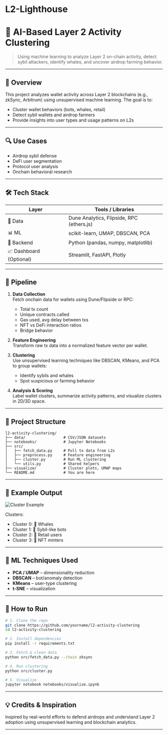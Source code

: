 # L2-Lighthouse

# 🧠 AI-Based Layer 2 Activity Clustering

> Using machine learning to analyze Layer 2 on-chain activity, detect sybil attackers, identify whales, and uncover airdrop farming behavior.

---

## 📌 Overview

This project analyzes wallet activity across Layer 2 blockchains (e.g., zkSync, Arbitrum) using unsupervised machine learning. The goal is to:
- Cluster wallet behaviors (bots, whales, retail)
- Detect sybil wallets and airdrop farmers
- Provide insights into user types and usage patterns on L2s

---

## 🔍 Use Cases

- Airdrop sybil defense
- DeFi user segmentation
- Protocol user analysis
- Onchain behavioral research

---

## 🛠️ Tech Stack

| Layer      | Tools / Libraries                      |
|------------|----------------------------------------|
| 🧾 Data     | Dune Analytics, Flipside, RPC (ethers.js) |
| 📊 ML       | scikit-learn, UMAP, DBSCAN, PCA        |
| 🧹 Backend  | Python (pandas, numpy, matplotlib)     |
| 📈 Dashboard (Optional) | Streamlit, FastAPI, Plotly            |

---

## 🚦 Pipeline

1. **Data Collection**  
   Fetch onchain data for wallets using Dune/Flipside or RPC:
   - Total tx count  
   - Unique contracts called  
   - Gas used, avg delay between txs  
   - NFT vs DeFi interaction ratios  
   - Bridge behavior  

2. **Feature Engineering**  
   Transform raw tx data into a normalized feature vector per wallet.

3. **Clustering**  
   Use unsupervised learning techniques like DBSCAN, KMeans, and PCA to group wallets:
   - Identify sybils and whales  
   - Spot suspicious or farming behavior

4. **Analysis & Scoring**  
   Label wallet clusters, summarize activity patterns, and visualize clusters in 2D/3D space.

---

## 📂 Project Structure

```
l2-activity-clustering/
├── data/                 # CSV/JSON datasets
├── notebooks/            # Jupyter Notebooks
├── src/
│   ├── fetch_data.py     # Pull tx data from L2s
│   ├── preprocess.py     # Feature engineering
│   ├── cluster.py        # Run ML clustering
│   └── utils.py          # Shared helpers
├── visualize/            # Cluster plots, UMAP maps
└── README.md             # You are here
```

---

## 🧪 Example Output

![Cluster Example](https://dummyimage.com/600x300/000/fff&text=Cluster+Visualization)

Clusters:
- Cluster 0: 🐳 Whales
- Cluster 1: 🤖 Sybil-like bots
- Cluster 2: 🧍 Retail users
- Cluster 3: 🧙 NFT minters

---

## 🧠 ML Techniques Used

- **PCA / UMAP** – dimensionality reduction
- **DBSCAN** – bot/anomaly detection
- **KMeans** – user-type clustering
- **t-SNE** – visualization

---

## 🧪 How to Run

```bash
# 1. Clone the repo
git clone https://github.com/yourname/l2-activity-clustering
cd l2-activity-clustering

# 2. Install dependencies
pip install -r requirements.txt

# 3. Fetch & clean data
python src/fetch_data.py --chain zksync

# 4. Run clustering
python src/cluster.py

# 5. Visualize
jupyter notebook notebooks/visualize.ipynb
```

---

## 💡 Credits & Inspiration

Inspired by real-world efforts to defend airdrops and understand Layer 2 adoption using unsupervised learning and blockchain analytics.

---
